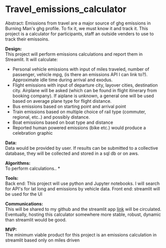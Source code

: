 # Travel_emissions_calculator

Abstract:
    Emissions from travel are a major source of ghg emissions in Burning Man's ghg profile. To fix it, we must know it and track it. This project is a calculator for participants, staff an outside venders to use to track their emissoins. 

**Design:**  
This project will perform emissions calculations and report them in Streamlit.
It will calculate:   
- Personal vehicle emissions with input of miles traveled, number of passenger, vehicle mpg, (is there an emissions API I can link to?). Approximate idle time during arrival and exodus. 
- Flight emissions with input of departure city, layover cities, destination city. Airplane will be asked (which can be found in flight itinerary from booking company). If aiplane is unknown, a general one will be used based on average plane type for flight distance.
- Bus emissions based on starting point and arrival point
- Train emissions based on multiple choice of rail type (commuter, regional, etc..) and possibly distance. 
- Boat emissions based on boat type and distance
- Reported human powered emissions (bike etc.) would produce a celebration graphic  



**Data:**    
Data would be provided by user. If results can be submitted to a collective database, they will be collected and stored in a sql db or on aws.   

**Algorithms:**  
To perform calculations.. *

**Tools:**   
Back end: This project will use python and Jupyter notebooks. I will search for API's for lat long and emissions by vehicle data.
Front end: streamlit will be used for the UI

**Communications:**  
This will be shared to my github and the streamlit app [link](www.google.com) will be circulated. Eventually, hosting this calculator somewhere more stable, robust, dynamic than streamlit would be good. 

**MVP:**   
The minimum viable product for this project is an emissions calculation in streamlit based only on miles driven
